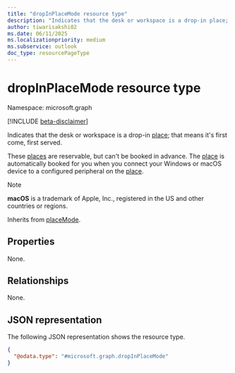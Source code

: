 ```yaml
---
title: "dropInPlaceMode resource type"
description: "Indicates that the desk or workspace is a drop-in place; that means it is first come, first served."
author: tiwarisakshi02
ms.date: 06/11/2025
ms.localizationpriority: medium
ms.subservice: outlook
doc_type: resourcePageType
---
```


# dropInPlaceMode resource type

Namespace: microsoft.graph

[!INCLUDE [beta-disclaimer](../../includes/beta-disclaimer.md)]

Indicates that the desk or workspace is a drop-in [place](../resources/place.md); that means it's first come, first served.

These [places](../resources/place.md) are reservable, but can't be booked in advance. The [place](../resources/place.md) is automatically booked for you when you connect your Windows or macOS device to a configured peripheral on the [place](../resources/place.md).

> [!NOTE]
> **macOS** is a trademark of Apple, Inc., registered in the US and other countries or regions.

Inherits from [placeMode](../resources/placemode.md).

## Properties

None.

## Relationships

None.

## JSON representation
The following JSON representation shows the resource type.
<!-- {
  "blockType": "resource",
  "@odata.type": "microsoft.graph.dropInPlaceMode"
}
-->
``` json
{
  "@odata.type": "#microsoft.graph.dropInPlaceMode"
}
```

